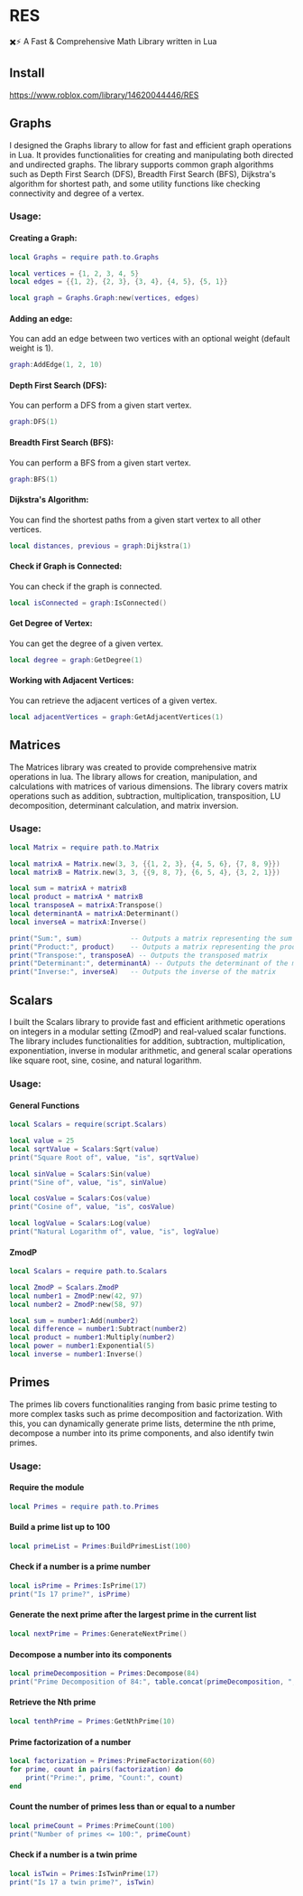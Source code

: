 # RES
✖️⚡ A Fast & Comprehensive Math Library written in Lua

## Install
https://www.roblox.com/library/14620044446/RES

## Graphs
I designed the Graphs library to allow for fast and efficient graph operations in Lua. It provides functionalities for creating and manipulating both directed and undirected graphs. The library supports common graph algorithms such as Depth First Search (DFS), Breadth First Search (BFS), Dijkstra's algorithm for shortest path, and some utility functions like checking connectivity and degree of a vertex.

### Usage:

#### Creating a Graph:
```lua
local Graphs = require path.to.Graphs

local vertices = {1, 2, 3, 4, 5}
local edges = {{1, 2}, {2, 3}, {3, 4}, {4, 5}, {5, 1}}

local graph = Graphs.Graph:new(vertices, edges)
```
#### Adding an edge:
You can add an edge between two vertices with an optional weight (default weight is 1).
```lua
graph:AddEdge(1, 2, 10)
```

#### Depth First Search (DFS): 
You can perform a DFS from a given start vertex.
```lua
graph:DFS(1)
```
#### Breadth First Search (BFS): 
You can perform a BFS from a given start vertex.
```lua
graph:BFS(1)
```

#### Dijkstra's Algorithm: 
You can find the shortest paths from a given start vertex to all other vertices.
```lua
local distances, previous = graph:Dijkstra(1)
```

#### Check if Graph is Connected: 
You can check if the graph is connected.
```lua
local isConnected = graph:IsConnected()
```

#### Get Degree of Vertex: 
You can get the degree of a given vertex.
```lua
local degree = graph:GetDegree(1)
```

#### Working with Adjacent Vertices: 
You can retrieve the adjacent vertices of a given vertex.
```lua
local adjacentVertices = graph:GetAdjacentVertices(1)
```

## Matrices
The Matrices library was created to provide comprehensive matrix operations in lua. The library allows for creation, manipulation, and calculations with matrices of various dimensions. The library covers matrix operations such as addition, subtraction, multiplication, transposition, LU decomposition, determinant calculation, and matrix inversion. 

### Usage:
```lua
local Matrix = require path.to.Matrix

local matrixA = Matrix.new(3, 3, {{1, 2, 3}, {4, 5, 6}, {7, 8, 9}})
local matrixB = Matrix.new(3, 3, {{9, 8, 7}, {6, 5, 4}, {3, 2, 1}})

local sum = matrixA + matrixB
local product = matrixA * matrixB
local transposeA = matrixA:Transpose()
local determinantA = matrixA:Determinant()
local inverseA = matrixA:Inverse()

print("Sum:", sum)            -- Outputs a matrix representing the sum
print("Product:", product)    -- Outputs a matrix representing the product
print("Transpose:", transposeA) -- Outputs the transposed matrix
print("Determinant:", determinantA) -- Outputs the determinant of the matrix
print("Inverse:", inverseA)   -- Outputs the inverse of the matrix
```

## Scalars
I built the Scalars library to provide fast and efficient arithmetic operations on integers in a modular setting (ZmodP) and real-valued scalar functions. The library includes functionalities for addition, subtraction, multiplication, exponentiation, inverse in modular arithmetic, and general scalar operations like square root, sine, cosine, and natural logarithm.

### Usage:

#### General Functions
```lua
local Scalars = require(script.Scalars)

local value = 25
local sqrtValue = Scalars:Sqrt(value)
print("Square Root of", value, "is", sqrtValue)

local sinValue = Scalars:Sin(value)
print("Sine of", value, "is", sinValue)

local cosValue = Scalars:Cos(value)
print("Cosine of", value, "is", cosValue)

local logValue = Scalars:Log(value)
print("Natural Logarithm of", value, "is", logValue)
```

#### ZmodP
```lua
local Scalars = require path.to.Scalars

local ZmodP = Scalars.ZmodP
local number1 = ZmodP:new(42, 97)
local number2 = ZmodP:new(58, 97)

local sum = number1:Add(number2)
local difference = number1:Subtract(number2)
local product = number1:Multiply(number2)
local power = number1:Exponential(5)
local inverse = number1:Inverse()
```

## Primes
The primes lib covers functionalities ranging from basic prime testing to more complex tasks such as prime decomposition and factorization. With this, you can dynamically generate prime lists, determine the nth prime, decompose a number into its prime components, and also identify twin primes.

### Usage:

#### Require the module
```lua
local Primes = require path.to.Primes
```
#### Build a prime list up to 100
```lua
local primeList = Primes:BuildPrimesList(100)
```

#### Check if a number is a prime number
```lua
local isPrime = Primes:IsPrime(17)
print("Is 17 prime?", isPrime) 
```

#### Generate the next prime after the largest prime in the current list
```lua
local nextPrime = Primes:GenerateNextPrime()
```

#### Decompose a number into its components
```lua
local primeDecomposition = Primes:Decompose(84)
print("Prime Decomposition of 84:", table.concat(primeDecomposition, ", "))
```

#### Retrieve the Nth prime
```lua
local tenthPrime = Primes:GetNthPrime(10)
```

#### Prime factorization of a number
```lua
local factorization = Primes:PrimeFactorization(60)
for prime, count in pairs(factorization) do
    print("Prime:", prime, "Count:", count)
end
```

#### Count the number of primes less than or equal to a number
```lua
local primeCount = Primes:PrimeCount(100)
print("Number of primes <= 100:", primeCount)
```

#### Check if a number is a twin prime
```lua
local isTwin = Primes:IsTwinPrime(17)
print("Is 17 a twin prime?", isTwin)
```

